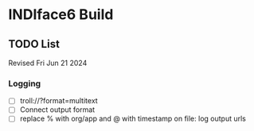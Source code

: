 # INDIface6 Build

## TODO List
Revised Fri Jun 21 2024

### Logging

* [ ] troll://?format=multitext
* [ ] Connect output format
* [ ] replace % with org/app and @ with timestamp on file: log output urls
